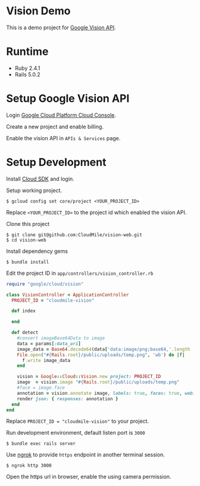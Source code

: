 # Vision Demo

This is a demo project for [Google Vision API](https://cloud.google.com/vision/).

# Runtime

* Ruby 2.4.1
* Rails 5.0.2

# Setup Google Vision API

Login [Google Cloud Platform Cloud Console](https://console.cloud.google.com).

Create a new project and enable billing.

Enable the vision API in `APIs & Services` page.

# Setup Development

Install [Cloud SDK](https://cloud.google.com/sdk/downloads) and login.

Setup working project.

```shell
$ gcloud config set core/project <YOUR_PROJECT_ID>
```

Replace `<YOUR_PROJECT_ID>` to the project id which enabled the vision API.

Clone this project

```shell
$ git clone git@github.com:CloudMile/vision-web.git
$ cd vision-web
```

Install dependency gems

```shell
$ bundle install
```

Edit the project ID in `app/controllers/vision_controller.rb`

```ruby
require "google/cloud/vision"

class VisionController < ApplicationController
  PROJECT_ID = "cloudmile-vision"

  def index

  end

  def detect
    #convert imageBase64Data to image
    data = params[:data_uri]
    image_data = Base64.decode64(data['data:image/png;base64,'.length .. -1])
    File.open("#{Rails.root}/public/uploads/temp.png", 'wb') do |f|
      f.write image_data
    end

    vision = Google::Cloud::Vision.new project: PROJECT_ID
    image  = vision.image "#{Rails.root}/public/uploads/temp.png"
    #face = image.face
    annotation = vision.annotate image, labels: true, faces: true, web: true
    render json: { responses: annotation }
  end
end
```

Replace `PROJECT_ID = "cloudmile-vision"` to your project.

Run development environment, default listen port is `3000`

```shell
$ bundle exec rails server
```

Use [ngrok](https://ngrok.com/) to provide `https` endpoint in another terminal session.

```shell
$ ngrok http 3000
```

Open the https url in browser, enable the using camera permission.
